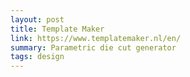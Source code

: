 ```yaml
---
layout: post
title: Template Maker
link: https://www.templatemaker.nl/en/
summary: Parametric die cut generator
tags: design
---
```

